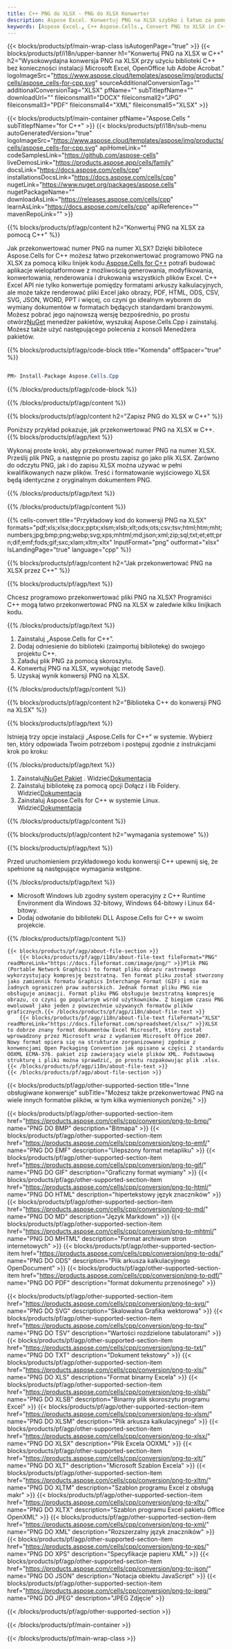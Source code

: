 ```yaml
---
title: C++ PNG do XLSX - PNG do XLSX Konwerter
description: Aspose Excel. Konwertuj PNG na XLSX szybko i łatwo za pomocą Aspose.Cells. C++ PNG na XLSX. C++ Zapisz PNG na XLSX. Zapisz PNG jako 0761113 481 pod numerem C++.
keywords: [Aspose Excel., C++ Aspose.Cells., Convert PNG to XLSX in C++., Save PNG to XLSX using C++., C++ PNG to XLSX saveformat., PNG to XLSX Converter., C++ Save PNG as XLSX]
---
```

{{< blocks/products/pf/main-wrap-class isAutogenPage="true" >}}
{{< blocks/products/pf/i18n/upper-banner h1="Konwertuj PNG na XLSX w C++" h2="Wysokowydajna konwersja PNG na XLSX przy użyciu biblioteki C++ bez konieczności instalacji Microsoft Excel, OpenOffice lub Adobe Acrobat." logoImageSrc="https://www.aspose.cloud/templates/aspose/img/products/cells/aspose_cells-for-cpp.svg" sourceAdditionalConversionTag="" additionalConversionTag="XLSX" pfName="" subTitlepfName="" downloadUrl="" fileiconsmall1="DOCX" fileiconsmall2="JPG" fileiconsmall3="PDF" fileiconsmall4="XML" fileiconsmall5="XLSX" >}}

{{< blocks/products/pf/main-container pfName="Aspose.Cells " subTitlepfName="for C++" >}}
{{< blocks/products/pf/i18n/sub-menu autoGeneratedVersion="true" logoImageSrc="https://www.aspose.cloud/templates/aspose/img/products/cells/aspose_cells-for-cpp.svg" apiHomeLink="" codeSamplesLink="https://github.com/aspose-cells" liveDemosLink="https://products.aspose.app/cells/family" docsLink="https://docs.aspose.com/cells/cpp" installationsDocsLink="https://docs.aspose.com/cells/cpp" nugetLink="https://www.nuget.org/packages/aspose.cells" nugetPackageName="" downloadAsLink="https://releases.aspose.com/cells/cpp" learnAsLink="https://docs.aspose.com/cells/cpp" apiReference="" mavenRepoLink="" >}}


{{% blocks/products/pf/agp/content h2="Konwertuj PNG na XLSX za pomocą C++" %}}

Jak przekonwertować numer PNG na numer XLSX? Dzięki bibliotece Aspose.Cells for C++ możesz łatwo przekonwertować programowo PNG na XLSX za pomocą kilku linijek kodu.[Aspose.Cells for C++](https://products.aspose.com/cells/cpp) potrafi budować aplikacje wieloplatformowe z możliwością generowania, modyfikowania, konwertowania, renderowania i drukowania wszystkich plików Excel. C++ Excel API nie tylko konwertuje pomiędzy formatami arkuszy kalkulacyjnych, ale może także renderować pliki Excel jako obrazy, PDF, HTML, ODS, CSV, SVG, JSON, WORD, PPT i więcej, co czyni go idealnym wyborem do wymiany dokumentów w formatach będących standardami branżowymi. Możesz pobrać jego najnowszą wersję bezpośrednio, po prostu otwórz[NuGet](https://www.nuget.org/packages/Aspose.Cells.Cpp/) menedżer pakietów, wyszukaj Aspose.Cells.Cpp i zainstaluj. Możesz także użyć następującego polecenia z konsoli Menedżera pakietów.

{{% blocks/products/pf/agp/code-block title="Komenda" offSpacer="true" %}}

```cs

PM> Install-Package Aspose.Cells.Cpp

```

{{% /blocks/products/pf/agp/code-block %}}

{{% /blocks/products/pf/agp/content %}}

{{% blocks/products/pf/agp/content h2="Zapisz PNG do XLSX w C++" %}}

Poniższy przykład pokazuje, jak przekonwertować PNG na XLSX w C++.
{{% blocks/products/pf/agp/text %}}

Wykonaj proste kroki, aby przekonwertować numer PNG na numer XLSX. Prześlij plik PNG, a następnie po prostu zapisz go jako plik XLSX. Zarówno do odczytu PNG, jak i do zapisu XLSX można używać w pełni kwalifikowanych nazw plików. Treść i formatowanie wyjściowego XLSX będą identyczne z oryginalnym dokumentem PNG.

{{% /blocks/products/pf/agp/text %}}

{{% /blocks/products/pf/agp/content %}}

{{% cells-convert title="Przykładowy kod do konwersji PNG na XLSX" formats="pdf;xls;xlsx;docx;pptx;xlsm;xlsb;xlt;ods;ots;csv;tsv;html;htm;mht;numbers;jpg;bmp;png;webp;svg;xps;mhtml;md;json;xml;zip;sql;txt;et;ett;prn;dif;emf;fods;gif;sxc;xlam;xltm;xltx" InputFormat="png" outformat="xlsx" IsLandingPage="true" language="cpp" %}}

{{% blocks/products/pf/agp/content h2="Jak przekonwertować PNG na XLSX przez C++" %}}

{{% blocks/products/pf/agp/text %}}

Chcesz programowo przekonwertować pliki PNG na XLSX? Programiści C++ mogą łatwo przekonwertować PNG na XLSX w zaledwie kilku linijkach kodu.

{{% /blocks/products/pf/agp/text %}}

1.  Zainstaluj „Aspose.Cells for C++”.
1.  Dodaj odniesienie do biblioteki (zaimportuj bibliotekę) do swojego projektu C++.
1.  Załaduj plik PNG za pomocą skoroszytu.
1.  Konwertuj PNG na XLSX, wywołując metodę Save().
1.  Uzyskaj wynik konwersji PNG na XLSX.

{{% /blocks/products/pf/agp/content %}}

{{% blocks/products/pf/agp/content h2="Biblioteka C++ do konwersji PNG na XLSX" %}}

{{% blocks/products/pf/agp/text %}}

Istnieją trzy opcje instalacji „Aspose.Cells for C++” w systemie. Wybierz ten, który odpowiada Twoim potrzebom i postępuj zgodnie z instrukcjami krok po kroku:

{{% /blocks/products/pf/agp/text %}}

1.  Zainstaluj[NuGet Pakiet](https://www.nuget.org/packages/Aspose.Cells.Cpp/) . Widzieć[Dokumentacja](https://docs.aspose.com/cells/cpp/installation/#using-nuget-package-manager)
1.  Zainstaluj bibliotekę za pomocą opcji Dołącz i lib Foldery. Widzieć[Dokumentacja](https://docs.aspose.com/cells/cpp/installation/#using-include-and-lib-folders)
1.  Zainstaluj Aspose.Cells for C++ w systemie Linux. Widzieć[Dokumentacja](https://docs.aspose.com/cells/cpp/installation/#installing-asposecells-for-c-in-linux)

{{% /blocks/products/pf/agp/content %}}

{{% blocks/products/pf/agp/content h2="wymagania systemowe" %}}

{{% blocks/products/pf/agp/text %}}

 Przed uruchomieniem przykładowego kodu konwersji C++ upewnij się, że spełnione są następujące wymagania wstępne.

{{% /blocks/products/pf/agp/text %}}

- Microsoft Windows lub zgodny system operacyjny z C++ Runtime Environment dla Windows 32-bitowy, Windows 64-bitowy i Linux 64-bitowy.
- Dodaj odwołanie do biblioteki DLL Aspose.Cells for C++ w swoim projekcie.

{{% /blocks/products/pf/agp/content %}}

<!-- aboutfile Starts -->
    {{< blocks/products/pf/agp/about-file-section >}}
        {{< blocks/products/pf/agp/i18n/about-file-text fileFormat="PNG" readMoreLink="https://docs.fileformat.com/image/png/" >}}Plik PNG (Portable Network Graphics) to format pliku obrazu rastrowego wykorzystujący kompresję bezstratną. Ten format pliku został stworzony jako zamiennik formatu Graphics Interchange Format (GIF) i nie ma żadnych ograniczeń praw autorskich. Jednak format pliku PNG nie obsługuje animacji. Format pliku PNG obsługuje bezstratną kompresję obrazu, co czyni go popularnym wśród użytkowników. Z biegiem czasu PNG ewoluował jako jeden z powszechnie używanych formatów plików graficznych.{{< /blocks/products/pf/agp/i18n/about-file-text >}}
        {{< blocks/products/pf/agp/i18n/about-file-text fileFormat="XLSX" readMoreLink="https://docs.fileformat.com/spreadsheet/xlsx/" >}}XLSX to dobrze znany format dokumentów Excel Microsoft, który został wprowadzony przez Microsoft wraz z wydaniem Microsoft Office 2007. Nowy format opiera się na strukturze zorganizowanej zgodnie z konwencjami Open Packaging Convention jak opisano w części 2 standardu OOXML ECMA-376. pakiet zip zawierający wiele plików XML. Podstawową strukturę i pliki można sprawdzić, po prostu rozpakowując plik .xlsx.{{< /blocks/products/pf/agp/i18n/about-file-text >}}
    {{< /blocks/products/pf/agp/about-file-section >}}
<!-- aboutfile Ends -->

{{< blocks/products/pf/agp/other-supported-section title="Inne obsługiwane konwersje" subTitle="Możesz także przekonwertować PNG na wiele innych formatów plików, w tym kilka wymienionych poniżej." >}}

{{< blocks/products/pf/agp/other-supported-section-item href="https://products.aspose.com/cells/cpp/conversion/png-to-bmp/" name="PNG DO BMP" description="Bitmapa" >}}
{{< blocks/products/pf/agp/other-supported-section-item href="https://products.aspose.com/cells/cpp/conversion/png-to-emf/" name="PNG DO EMF" description="Ulepszony format metapliku" >}}
{{< blocks/products/pf/agp/other-supported-section-item href="https://products.aspose.com/cells/cpp/conversion/png-to-gif/" name="PNG DO GIF" description="Graficzny format wymiany" >}}
{{< blocks/products/pf/agp/other-supported-section-item href="https://products.aspose.com/cells/cpp/conversion/png-to-html/" name="PNG DO HTML" description="hipertekstowy język znaczników" >}}
{{< blocks/products/pf/agp/other-supported-section-item href="https://products.aspose.com/cells/cpp/conversion/png-to-md/" name="PNG DO MD" description="Język Markdown" >}}
{{< blocks/products/pf/agp/other-supported-section-item href="https://products.aspose.com/cells/cpp/conversion/png-to-mhtml/" name="PNG DO MHTML" description="Format archiwum stron internetowych" >}}
{{< blocks/products/pf/agp/other-supported-section-item href="https://products.aspose.com/cells/cpp/conversion/png-to-ods/" name="PNG DO ODS" description="Plik arkusza kalkulacyjnego OpenDocument" >}}
{{< blocks/products/pf/agp/other-supported-section-item href="https://products.aspose.com/cells/cpp/conversion/png-to-pdf/" name="PNG DO PDF" description="format dokumentu przenośnego" >}}

{{< blocks/products/pf/agp/other-supported-section-item href="https://products.aspose.com/cells/cpp/conversion/png-to-svg/" name="PNG DO SVG" description="Skalowalna Grafika wektorowa" >}}
{{< blocks/products/pf/agp/other-supported-section-item href="https://products.aspose.com/cells/cpp/conversion/png-to-tsv/" name="PNG DO TSV" description="Wartości rozdzielone tabulatorami" >}}
{{< blocks/products/pf/agp/other-supported-section-item href="https://products.aspose.com/cells/cpp/conversion/png-to-txt/" name="PNG DO TXT" description="Dokument tekstowy" >}}
{{< blocks/products/pf/agp/other-supported-section-item href="https://products.aspose.com/cells/cpp/conversion/png-to-xls/" name="PNG DO XLS" description="Format binarny Excela" >}}
{{< blocks/products/pf/agp/other-supported-section-item href="https://products.aspose.com/cells/cpp/conversion/png-to-xlsb/" name="PNG DO XLSB" description="Binarny plik skoroszytu programu Excel" >}}
{{< blocks/products/pf/agp/other-supported-section-item href="https://products.aspose.com/cells/cpp/conversion/png-to-xlsm/" name="PNG DO XLSM" description="Plik arkusza kalkulacyjnego" >}}
{{< blocks/products/pf/agp/other-supported-section-item href="https://products.aspose.com/cells/cpp/conversion/png-to-xlsx/" name="PNG DO XLSX" description="Plik Excela OOXML" >}}
{{< blocks/products/pf/agp/other-supported-section-item href="https://products.aspose.com/cells/cpp/conversion/png-to-xlt/" name="PNG DO XLT" description="Microsoft Szablon Excela" >}}
{{< blocks/products/pf/agp/other-supported-section-item href="https://products.aspose.com/cells/cpp/conversion/png-to-xltm/" name="PNG DO XLTM" description="Szablon programu Excel z obsługą makr" >}}
{{< blocks/products/pf/agp/other-supported-section-item href="https://products.aspose.com/cells/cpp/conversion/png-to-xltx/" name="PNG DO XLTX" description="Szablon programu Excel pakietu Office OpenXML" >}}
{{< blocks/products/pf/agp/other-supported-section-item href="https://products.aspose.com/cells/cpp/conversion/png-to-xml/" name="PNG DO XML" description="Rozszerzalny język znaczników" >}}
{{< blocks/products/pf/agp/other-supported-section-item href="https://products.aspose.com/cells/cpp/conversion/png-to-xps/" name="PNG DO XPS" description="Specyfikacje papieru XML" >}}
{{< blocks/products/pf/agp/other-supported-section-item href="https://products.aspose.com/cells/cpp/conversion/png-to-json/" name="PNG DO JSON" description="Notacja obiektu JavaScript" >}}
{{< blocks/products/pf/agp/other-supported-section-item href="https://products.aspose.com/cells/cpp/conversion/png-to-jpeg/" name="PNG DO JPEG" description="JPEG Zdjęcie" >}}

{{< /blocks/products/pf/agp/other-supported-section >}}

{{< /blocks/products/pf/main-container >}}
    
{{< /blocks/products/pf/main-wrap-class >}}
